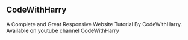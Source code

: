 ## CodeWithHarry
A Complete and Great Responsive Website Tutorial By CodeWithHarry.
Available on youtube channel CodeWithHarry
